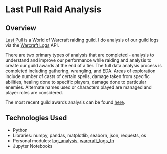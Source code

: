 # Last Pull Raid Analysis
## Overview
[Last Pull](https://tempestgorg.enjin.com/) is a World of Warcraft raiding guild. I do analysis of our guild logs via the [Warcraft Logs](https://www.warcraftlogs.com/) API. 

There are two primary types of analysis that are completed - analysis to understand and improve our performance while raiding and analysis to create our guild awards at the end of a tier. The full data analysis process is completed including gathering, wrangling, and EDA. Areas of exploration include number of casts of certain spells, damage taken from specific abilities, healing done to specific players, damage done to particular enemies. Alternate names used or characters played are managed and player roles are considered. 

The most recent guild awards analysis can be found [here](https://github.com/rebeccaebarnes/wow-analysis/blob/master/uldir_guild_awards.ipynb).

## Technologies Used
- Python
- Libraries: numpy, pandas, matplotlib, seaborn, json, requests, os
- Personal modules: [log_analysis](https://github.com/rebeccaebarnes/wow-analysis/blob/master/log_analysis.py), [warcraft_logs_fn](https://github.com/rebeccaebarnes/wow-analysis/blob/master/warcraft_logs_fn.py)
- Jupyter Notebooks
